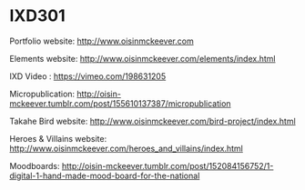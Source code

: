 # IXD301

Portfolio website: http://www.oisinmckeever.com

Elements website: http://www.oisinmckeever.com/elements/index.html

IXD Video : https://vimeo.com/198631205

Micropublication: http://oisin-mckeever.tumblr.com/post/155610137387/micropublication






Takahe Bird website: http://www.oisinmckeever.com/bird-project/index.html

Heroes & Villains website: http://www.oisinmckeever.com/heroes_and_villains/index.html


Moodboards: http://oisin-mckeever.tumblr.com/post/152084156752/1-digital-1-hand-made-mood-board-for-the-national
